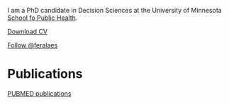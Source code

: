 I am a PhD candidate in Decision Sciences at the University of Minnesota [School fo Public Health](http://www.sph.umn.edu).

[Download CV](https://drive.google.com/file/d/0B-m7NmDTNbtsZkwtMUxvaWFQaXc/edit?usp=sharing)

[Follow @feralaes](https://twitter.com/feralaes)

# Publications
[PUBMED publications](http://www.ncbi.nlm.nih.gov/pubmed/?term=Alarid-Escudero+F)
